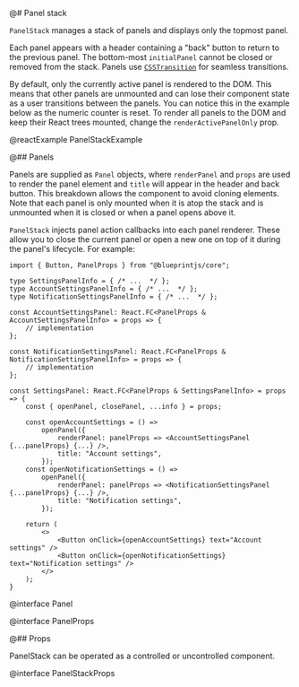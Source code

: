 @# Panel stack

`PanelStack` manages a stack of panels and displays only the topmost panel.

Each panel appears with a header containing a "back" button to return to the
previous panel. The bottom-most `initialPanel` cannot be closed or removed from
the stack. Panels use
[`CSSTransition`](http://reactcommunity.org/react-transition-group/css-transition)
for seamless transitions.

By default, only the currently active panel is rendered to the DOM. This means
that other panels are unmounted and can lose their component state as a user
transitions between the panels. You can notice this in the example below as
the numeric counter is reset. To render all panels to the DOM and keep their
React trees mounted, change the `renderActivePanelOnly` prop.

@reactExample PanelStackExample

@## Panels

Panels are supplied as `Panel` objects, where `renderPanel` and `props` are
used to render the panel element and `title` will appear in the header and back
button. This breakdown allows the component to avoid cloning elements. Note
that each panel is only mounted when it is atop the stack and is unmounted when
it is closed or when a panel opens above it.

`PanelStack` injects panel action callbacks into each panel renderer. These
allow you to close the current panel or open a new one on top of it during the
panel's lifecycle. For example:

```tsx
import { Button, PanelProps } from "@blueprintjs/core";

type SettingsPanelInfo = { /* ...  */ };
type AccountSettingsPanelInfo = { /* ...  */ };
type NotificationSettingsPanelInfo = { /* ...  */ };

const AccountSettingsPanel: React.FC<PanelProps & AccountSettingsPanelInfo> = props => {
    // implementation
};

const NotificationSettingsPanel: React.FC<PanelProps & NotificationSettingsPanelInfo> = props => {
    // implementation
};

const SettingsPanel: React.FC<PanelProps & SettingsPanelInfo> = props => {
    const { openPanel, closePanel, ...info } = props;

    const openAccountSettings = () =>
        openPanel({
            renderPanel: panelProps => <AccountSettingsPanel {...panelProps} {...} />,
            title: "Account settings",
        });
    const openNotificationSettings = () =>
        openPanel({
            renderPanel: panelProps => <NotificationSettingsPanel {...panelProps} {...} />,
            title: "Notification settings",
        });

    return (
        <>
            <Button onClick={openAccountSettings} text="Account settings" />
            <Button onClick={openNotificationSettings} text="Notification settings" />
        </>
    );
}
```

@interface Panel

@interface PanelProps

@## Props

PanelStack can be operated as a controlled or uncontrolled component.

@interface PanelStackProps
